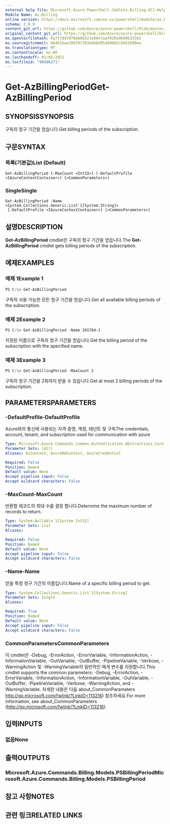 ```yaml
---
external help file: Microsoft.Azure.PowerShell.Cmdlets.Billing.dll-Help.xml
Module Name: Az.Billing
online version: https://docs.microsoft.com/en-us/powershell/module/az.billing/get-azbillingperiod
schema: 2.0.0
content_git_url: https://github.com/Azure/azure-powershell/blob/master/src/Billing/Billing/help/Get-AzBillingPeriod.md
original_content_git_url: https://github.com/Azure/azure-powershell/blob/master/src/Billing/Billing/help/Get-AzBillingPeriod.md
ms.openlocfilehash: 6a7f7d47976608b521e69e7aaf926a9600b35382
ms.sourcegitcommit: 68451baa389791703e666d95469602c5652609ee
ms.translationtype: MT
ms.contentlocale: ko-KR
ms.lasthandoff: 01/05/2021
ms.locfileid: "98496271"
---
```

# <span data-ttu-id="97396-101">Get-AzBillingPeriod</span><span class="sxs-lookup"><span data-stu-id="97396-101">Get-AzBillingPeriod</span></span>

## <span data-ttu-id="97396-102">SYNOPSIS</span><span class="sxs-lookup"><span data-stu-id="97396-102">SYNOPSIS</span></span>
<span data-ttu-id="97396-103">구독의 청구 기간을 얻습니다.</span><span class="sxs-lookup"><span data-stu-id="97396-103">Get billing periods of the subscription.</span></span>

## <span data-ttu-id="97396-104">구문</span><span class="sxs-lookup"><span data-stu-id="97396-104">SYNTAX</span></span>

### <span data-ttu-id="97396-105">목록(기본값)</span><span class="sxs-lookup"><span data-stu-id="97396-105">List (Default)</span></span>
```
Get-AzBillingPeriod [-MaxCount <Int32>] [-DefaultProfile <IAzureContextContainer>] [<CommonParameters>]
```

### <span data-ttu-id="97396-106">Single</span><span class="sxs-lookup"><span data-stu-id="97396-106">Single</span></span>
```
Get-AzBillingPeriod -Name <System.Collections.Generic.List`1[System.String]>
 [-DefaultProfile <IAzureContextContainer>] [<CommonParameters>]
```

## <span data-ttu-id="97396-107">설명</span><span class="sxs-lookup"><span data-stu-id="97396-107">DESCRIPTION</span></span>
<span data-ttu-id="97396-108">**Get-AzBillingPeriod** cmdlet은 구독의 청구 기간을 얻습니다.</span><span class="sxs-lookup"><span data-stu-id="97396-108">The **Get-AzBillingPeriod** cmdlet gets billing periods of the subscription.</span></span>

## <span data-ttu-id="97396-109">예제</span><span class="sxs-lookup"><span data-stu-id="97396-109">EXAMPLES</span></span>

### <span data-ttu-id="97396-110">예제 1</span><span class="sxs-lookup"><span data-stu-id="97396-110">Example 1</span></span>
```
PS C:\> Get-AzBillingPeriod
```

<span data-ttu-id="97396-111">구독의 사용 가능한 모든 청구 기간을 얻습니다.</span><span class="sxs-lookup"><span data-stu-id="97396-111">Get all available billing periods of the subscription.</span></span>

### <span data-ttu-id="97396-112">예제 2</span><span class="sxs-lookup"><span data-stu-id="97396-112">Example 2</span></span>
```
PS C:\> Get-AzBillingPeriod -Name 201704-1
```

<span data-ttu-id="97396-113">지정된 이름으로 구독의 청구 기간을 얻습니다.</span><span class="sxs-lookup"><span data-stu-id="97396-113">Get the billing period of the subscription with the specified name.</span></span>

### <span data-ttu-id="97396-114">예제 3</span><span class="sxs-lookup"><span data-stu-id="97396-114">Example 3</span></span>
```
PS C:\> Get-AzBillingPeriod -MaxCount 2
```

<span data-ttu-id="97396-115">구독의 청구 기간을 2회까지 받을 수 있습니다.</span><span class="sxs-lookup"><span data-stu-id="97396-115">Get at most 2 billing periods of the subscription.</span></span>

## <span data-ttu-id="97396-116">PARAMETERS</span><span class="sxs-lookup"><span data-stu-id="97396-116">PARAMETERS</span></span>

### <span data-ttu-id="97396-117">-DefaultProfile</span><span class="sxs-lookup"><span data-stu-id="97396-117">-DefaultProfile</span></span>
<span data-ttu-id="97396-118">Azure와의 통신에 사용되는 자격 증명, 계정, 테넌트 및 구독</span><span class="sxs-lookup"><span data-stu-id="97396-118">The credentials, account, tenant, and subscription used for communication with azure</span></span>

```yaml
Type: Microsoft.Azure.Commands.Common.Authentication.Abstractions.Core.IAzureContextContainer
Parameter Sets: (All)
Aliases: AzContext, AzureRmContext, AzureCredential

Required: False
Position: Named
Default value: None
Accept pipeline input: False
Accept wildcard characters: False
```

### <span data-ttu-id="97396-119">-MaxCount</span><span class="sxs-lookup"><span data-stu-id="97396-119">-MaxCount</span></span>
<span data-ttu-id="97396-120">반환할 레코드의 최대 수를 결정 합니다.</span><span class="sxs-lookup"><span data-stu-id="97396-120">Determine the maximum number of records to return.</span></span>

```yaml
Type: System.Nullable`1[System.Int32]
Parameter Sets: List
Aliases:

Required: False
Position: Named
Default value: None
Accept pipeline input: False
Accept wildcard characters: False
```

### <span data-ttu-id="97396-121">-Name</span><span class="sxs-lookup"><span data-stu-id="97396-121">-Name</span></span>
<span data-ttu-id="97396-122">얻을 특정 청구 기간의 이름입니다.</span><span class="sxs-lookup"><span data-stu-id="97396-122">Name of a specific billing period to get.</span></span>

```yaml
Type: System.Collections.Generic.List`1[System.String]
Parameter Sets: Single
Aliases:

Required: True
Position: Named
Default value: None
Accept pipeline input: False
Accept wildcard characters: False
```

### <span data-ttu-id="97396-123">CommonParameters</span><span class="sxs-lookup"><span data-stu-id="97396-123">CommonParameters</span></span>
<span data-ttu-id="97396-124">이 cmdlet은 -Debug, -ErrorAction, -ErrorVariable, -InformationAction, -InformationVariable, -OutVariable, -OutBuffer, -PipelineVariable, -Verbose, -WarningAction 및 -WarningVariable의 일반적인 매개 변수를 지원합니다.</span><span class="sxs-lookup"><span data-stu-id="97396-124">This cmdlet supports the common parameters: -Debug, -ErrorAction, -ErrorVariable, -InformationAction, -InformationVariable, -OutVariable, -OutBuffer, -PipelineVariable, -Verbose, -WarningAction, and -WarningVariable.</span></span> <span data-ttu-id="97396-125">자세한 내용은 다음 about_CommonParameters http://go.microsoft.com/fwlink/?LinkID=113216) 참조하세요.</span><span class="sxs-lookup"><span data-stu-id="97396-125">For more information, see about_CommonParameters (http://go.microsoft.com/fwlink/?LinkID=113216).</span></span>

## <span data-ttu-id="97396-126">입력</span><span class="sxs-lookup"><span data-stu-id="97396-126">INPUTS</span></span>

### <span data-ttu-id="97396-127">없음</span><span class="sxs-lookup"><span data-stu-id="97396-127">None</span></span>

## <span data-ttu-id="97396-128">출력</span><span class="sxs-lookup"><span data-stu-id="97396-128">OUTPUTS</span></span>

### <span data-ttu-id="97396-129">Microsoft.Azure.Commands.Billing.Models.PSBillingPeriod</span><span class="sxs-lookup"><span data-stu-id="97396-129">Microsoft.Azure.Commands.Billing.Models.PSBillingPeriod</span></span>

## <span data-ttu-id="97396-130">참고 사항</span><span class="sxs-lookup"><span data-stu-id="97396-130">NOTES</span></span>

## <span data-ttu-id="97396-131">관련 링크</span><span class="sxs-lookup"><span data-stu-id="97396-131">RELATED LINKS</span></span>

